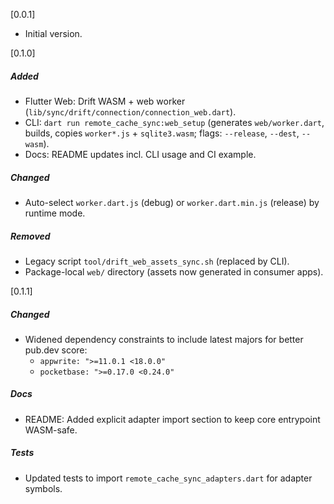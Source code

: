 [0.0.1]
* Initial version.


[0.1.0]

##### Added
- Flutter Web: Drift WASM + web worker (`lib/sync/drift/connection/connection_web.dart`).
- CLI: `dart run remote_cache_sync:web_setup` (generates `web/worker.dart`, builds, copies `worker*.js` + `sqlite3.wasm`; flags: `--release`, `--dest`, `--wasm`).
- Docs: README updates incl. CLI usage and CI example.

##### Changed
- Auto-select `worker.dart.js` (debug) or `worker.dart.min.js` (release) by runtime mode.

##### Removed
- Legacy script `tool/drift_web_assets_sync.sh` (replaced by CLI).
- Package-local `web/` directory (assets now generated in consumer apps).


[0.1.1]

##### Changed
- Widened dependency constraints to include latest majors for better pub.dev score:
  - `appwrite: ">=11.0.1 <18.0.0"`
  - `pocketbase: ">=0.17.0 <0.24.0"`

##### Docs
- README: Added explicit adapter import section to keep core entrypoint WASM-safe.

##### Tests
- Updated tests to import `remote_cache_sync_adapters.dart` for adapter symbols.

